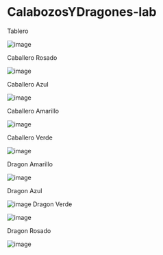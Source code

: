 # CalabozosYDragones-lab
Tablero


![image](https://github.com/JonaCardozoo/CalabozosYDragones-lab/assets/102664372/ccfb491d-f2c2-44bd-aa46-b0969c1dc133)

Caballero Rosado



![image](https://github.com/JonaCardozoo/CalabozosYDragones-lab/assets/102664372/f6af02f0-0f28-47e4-92af-ba427e680533)


Caballero Azul


![image](https://github.com/JonaCardozoo/CalabozosYDragones-lab/assets/102664372/e2cb8096-2dea-42ae-bf7e-478cae2d4aa6)


Caballero Amarillo


![image](https://github.com/JonaCardozoo/CalabozosYDragones-lab/assets/102664372/f9e843bd-9ad7-4f4f-a10d-d4801fc345ee)


Caballero Verde


![image](https://github.com/JonaCardozoo/CalabozosYDragones-lab/assets/102664372/03da7dbb-45e8-4c48-9e79-5f6a6ccc2913)



Dragon Amarillo


![image](https://github.com/JonaCardozoo/CalabozosYDragones-lab/assets/102664372/e7d2efef-3cb2-4515-a718-123a9caefce4)


Dragon Azul


![image](https://github.com/JonaCardozoo/CalabozosYDragones-lab/assets/102664372/176a0fcf-6043-4a4e-9e58-f63635b25655)
Dragon Verde


![image](https://github.com/JonaCardozoo/CalabozosYDragones-lab/assets/102664372/41698094-c35f-44de-ae96-26c9fb91a4b1)


Dragon Rosado


![image](https://github.com/JonaCardozoo/CalabozosYDragones-lab/assets/102664372/d8921065-c138-4498-b09f-6e824dbb0b65)





